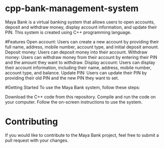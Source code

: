 # cpp-bank-management-system
Maya Bank is a virtual banking system that allows users to open accounts, deposit and withdraw money, display account information, and update their PIN. This system is created using C++ programming language.

#Features
Open account: Users can create a new account by providing their full name, address, mobile number, account type, and initial deposit amount.
Deposit money: Users can deposit money into their account.
Withdraw money: Users can withdraw money from their account by entering their PIN and the amount they want to withdraw.
Display account: Users can display their account information, including their name, address, mobile number, account type, and balance.
Update PIN: Users can update their PIN by providing their old PIN and the new PIN they want to set.

#Getting Started
To use the Maya Bank system, follow these steps:

Download the C++ code from this repository.
Compile and run the code on your computer.
Follow the on-screen instructions to use the system.

# Contributing
If you would like to contribute to the Maya Bank project, feel free to submit a pull request with your changes.
